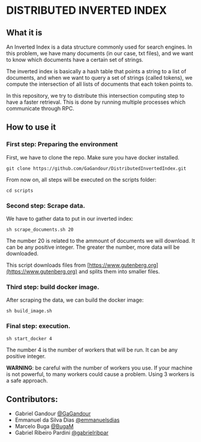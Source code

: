 # DISTRIBUTED INVERTED INDEX

## What it is

An Inverted Index is a data structure commonly used for search engines. In this problem, we have many documents (in our case, txt files), and we want to know which documents have a certain set of strings.

The inverted index is basically a hash table that points a string to a list of documents, and when we want to query a set of strings (called tokens), we compute the intersection of all lists of documents that each token points to.

In this repository, we try to distribute this intersection computing step to have a faster retrieval. This is done by running multiple processes which communicate through RPC.

## How to use it

### First step: Preparing the environment

First, we have to clone the repo. Make sure you have docker installed.

```
git clone https://github.com/GaGandour/DistributedInvertedIndex.git
```

From now on, all steps will be executed on the scripts folder:

```
cd scripts
```

### Second step: Scrape data.

We have to gather data to put in our inverted index:

```
sh scrape_documents.sh 20
```

The number 20 is related to the ammount of documents we will download. It can be any positive integer. The greater the number, more data will be downloaded.

This script downloads files from [https://www.gutenberg.org](https://www.gutenberg.org) and splits them into smaller files.

### Third step: build docker image.

After scraping the data, we can build the docker image:

```
sh build_image.sh
```

### Final step: execution.

```
sh start_docker 4
```

The number 4 is the number of workers that will be run. It can be any positive integer. 

**WARNING**: be careful with the number of workers you use. If your machine is not powerful, to many workers could cause a problem. Using 3 workers is a safe approach.

## Contributors:

+ Gabriel Gandour [@GaGandour](https://github.com/GaGandour)
+ Emmanuel da Silva Dias [@emmanuelsdias](https://github.com/emmanuelsdias)
+ Marcelo Buga [@BugaM](https://github.com/BugaM)
+ Gabriel Ribeiro Pardini [@gabrielribpar](https://github.com/gabrielribpar)
